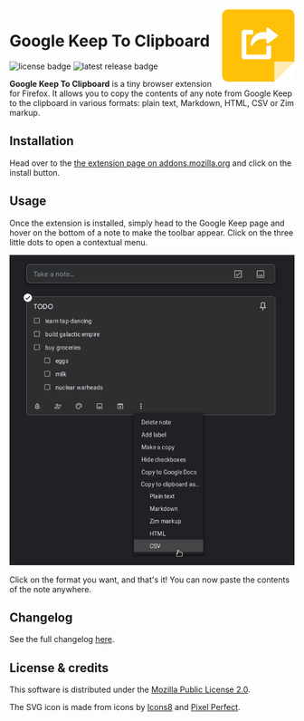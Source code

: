 <img align="right" src="https://raw.githubusercontent.com/cheap-glitch/google-keep-to-clipboard/main/docs/icon.png" alt="Google Keep To Clipboard logo">

# Google Keep To Clipboard
![license badge](https://badgen.net/github/license/cheap-glitch/google-keep-to-clipboard?color=green)
![latest release badge](https://badgen.net/github/release/cheap-glitch/google-keep-to-clipboard?color=green)

**Google Keep To Clipboard** is a  tiny browser extension for Firefox. It allows
you  to copy  the contents  of any  note from  Google Keep  to the  clipboard in
various formats: plain text, Markdown, HTML, CSV or Zim markup.

## Installation
Head over to the [the extension page on addons.mozilla.org](https://addons.mozilla.org/en-US/firefox/addon/google-keep-to-clipboard)
and click on the install button.

## Usage
Once the extension is  installed, simply head to the Google  Keep page and hover
on the bottom  of a note to make  the toolbar appear. Click on  the three little
dots to open a contextual menu.

![Demo screenshot](https://raw.githubusercontent.com/cheap-glitch/google-keep-to-clipboard/main/docs/screenshot-dark.png)

Click on the format  you want, and that's it! You can now  paste the contents of
the note anywhere.

## Changelog
See the full changelog [here](https://github.com/cheap-glitch/google-keep-to-clipboard/releases).

## License & credits
This software is distributed under the [Mozilla Public License 2.0](https://www.mozilla.org/en-US/MPL/2.0).

The SVG icon is made from icons by [Icons8](https://icons8.com/icons) and [Pixel
Perfect](https://www.flaticon.com/authors/pixel-perfect).
